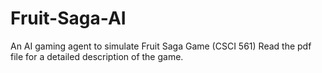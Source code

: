 # Fruit-Saga-AI
An AI gaming agent to simulate Fruit Saga Game (CSCI 561)
Read the pdf file for a detailed description of the game.

